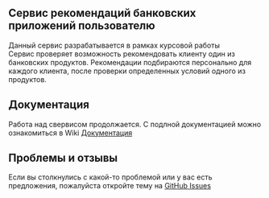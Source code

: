 Сервис рекомендаций банковских приложений пользователю
---

Данный сервис разрабатывается в рамках курсовой работы <br />
Сервис проверяет возможность рекомендовать клиенту один из банковских продуктов. Рекомендации подбираются персонально для каждого клиента, после проверки определенных условий одного из продуктов.

Документация
---

Работа над свервисом продолжается. С подлной документацией можно ознакомиться в Wiki [Документация](https://github.com/eduardkamena/block4-coursework-recommendation_service/wiki)

Проблемы и отзывы
---

Если вы столкнулись с какой-то проблемой или у вас есть предложения, пожалуйста откройте тему на [GitHub Issues](https://github.com/eduardkamena/block4-coursework-recommendation_service/issues)
